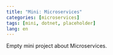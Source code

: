 ```yaml
---
title: "Mini: Microservices"
categories: [microservices]
tags: [mini, dotnet, placeholder]
lang: en
---
```

Empty mini project about Microservices.
